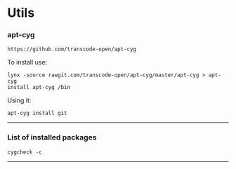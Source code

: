 # Utils

### apt-cyg

`https://github.com/transcode-open/apt-cyg`

To install use:

```
lynx -source rawgit.com/transcode-open/apt-cyg/master/apt-cyg > apt-cyg
install apt-cyg /bin
```

Using it:

`apt-cyg install git`

***

### List of installed packages

```
cygcheck -c
```

***


